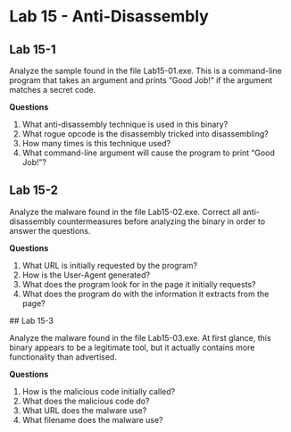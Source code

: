 # Lab 15 - Anti-Disassembly

## Lab 15-1

Analyze the sample found in the file Lab15-01.exe. This is a command-line program that takes an argument and prints “Good Job!” if the argument matches a secret code.

**Questions**

1. What anti-disassembly technique is used in this binary?
2. What rogue opcode is the disassembly tricked into disassembling?
3. How many times is this technique used?
4. What command-line argument will cause the program to print “Good Job!”?

## Lab 15-2

Analyze the malware found in the file Lab15-02.exe. Correct all anti-disassembly countermeasures before analyzing the binary in order to answer the questions.

**Questions**

1. What URL is initially requested by the program?
2. How is the User-Agent generated?
3. What does the program look for in the page it initially requests?
4. What does the program do with the information it extracts from the page?

## Lab 15-3

Analyze the malware found in the file Lab15-03.exe. At first glance, this binary appears to be a legitimate tool, but it actually contains more functionality than advertised.

**Questions**

1. How is the malicious code initially called?
2. What does the malicious code do?
3. What URL does the malware use?
4. What filename does the malware use?
